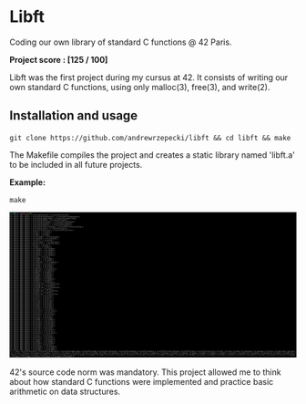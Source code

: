 # Libft
Coding our own library of standard C functions @ 42 Paris.

**Project score : [125 / 100]**

Libft was the first project during my cursus at 42. It consists of writing our own standard C functions, using only malloc(3),
free(3), and write(2).


## Installation and usage

```
git clone https://github.com/andrewrzepecki/libft && cd libft && make
```

The Makefile compiles the project and creates a static library named 'libft.a' to be included in all future projects.

**Example:**

```
make
```

![libft](png/libft_compile.png)

42's source code norm was mandatory.
This project allowed me to think about how standard C functions were implemented and practice basic arithmetic on data structures.
